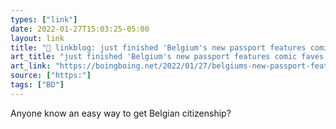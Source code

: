 ```yaml
---
types: ["link"]
date: 2022-01-27T15:03:25-05:00
layout: link
title: "🔗 linkblog: just finished 'Belgium's new passport features comic faves | Boing Boing'"
art_title: "just finished 'Belgium's new passport features comic faves | Boing Boing"
art_link: "https://boingboing.net/2022/01/27/belgiums-new-passport-features-comic-faves.html?utm_source=rss"
source: ["https:"]
tags: ["BD"]
---
```

Anyone know an easy way to get Belgian citizenship?
